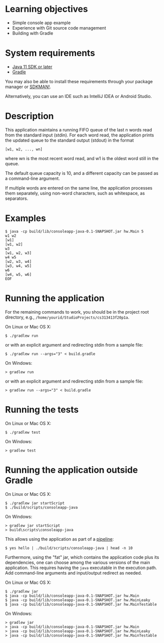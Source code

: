 # Learning objectives

* Simple console app example
* Experience with Git source code management
* Building with Gradle

# System requirements

* [Java 11 SDK or later](https://www.oracle.com/java/technologies/javase-jdk11-downloads.html)
* [Gradle](https://gradle.org/)

You may also be able to install these requirements through your package manager or [SDKMAN!](https://sdkman.io/).

Alternatively, you can use an IDE such as IntelliJ IDEA or Android Studio.

# Description

This application maintains a running FIFO queue of the last n words read from the standard input (stdin).
For each word read, the application prints the updated queue to the standard output (stdout) in the format

    [w1, w2, ..., wn]

where wn is the most recent word read, and w1 is the oldest word still in the queue.

The default queue capacity is 10, and a different capacity can be passed as a command-line argument.

If multiple words are entered on the same line, the application processes them separately, using non-word characters, such as whitespace, as separators.

# Examples

```
$ java -cp build/lib/consoleapp-java-0.1-SNAPSHOT.jar hw.Main 5
w1 w2
[w1]
[w1, w2]
w3
[w1, w2, w3]
w4 w5
[w2, w3, w4]
[w3, w4, w5]
w6
[w4, w5, w6]
EOF
```

# Running the application

For the remaining commands to work, you should be in the project root directory, e.g., `/home/yourid/StudioProjects/cs313413f20p1a`.

On Linux or Mac OS X:

    $ ./gradlew run

or with an explicit argument and redirecting stdin from a sample file:

    $ ./gradlew run --args="3" < build.gradle

On Windows:

    > gradlew run

or with an explicit argument and redirecting stdin from a sample file:

    > gradlew run --args="3" < build.gradle

# Running the tests

On Linux or Mac OS X:

    $ ./gradlew test

On Windows:

    > gradlew test

# Running the application outside Gradle

On Linux or Mac OS X:

    $ ./gradlew jar startScript
    $ ./build/scripts/consoleapp-java

On Windows:

    > gradlew jar startScript
    > build\scripts\consoleapp-java

This allows using the application as part of a [pipeline](https://ss64.com/nt/syntax-redirection.html):

    $ yes hello | ./build/scripts/consoleapp-java | head -n 10

Furthermore, using the "fat" jar, which contains the application code plus its dependencies, one can choose among the various versions of the main application.
This requires having the `java` executable in the execution path.
Add command-line arguments and input/output redirect as needed.

On Linux or Mac OS X:

    $ ./gradlew jar
    $ java -cp build/lib/consoleapp-java-0.1-SNAPSHOT.jar hw.Main
    $ java -cp build/lib/consoleapp-java-0.1-SNAPSHOT.jar hw.MainLeaky
    $ java -cp build/lib/consoleapp-java-0.1-SNAPSHOT.jar hw.MainTestable

On Windows:

    > gradlew jar
    > java -cp build/lib/consoleapp-java-0.1-SNAPSHOT.jar hw.Main
    > java -cp build/lib/consoleapp-java-0.1-SNAPSHOT.jar hw.MainLeaky
    > java -cp build/lib/consoleapp-java-0.1-SNAPSHOT.jar hw.MainTestable
